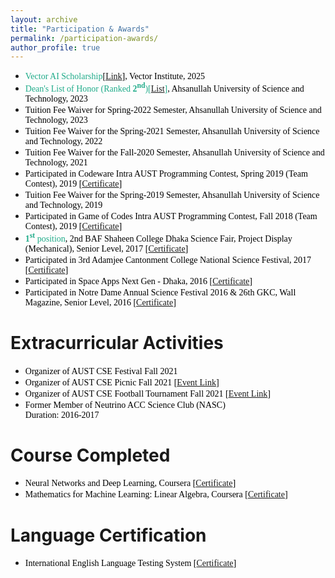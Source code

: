 ```yaml
---
layout: archive
title: "Participation & Awards"
permalink: /participation-awards/
author_profile: true
---
```


* <span style="font-family:Georgia; color:black"><span style="color:#1FAB89">Vector AI Scholarship</span>[[Link](https://vectorinstitute.ai/ontario-ai-talent-gets-2-1-million-boost-as-vector-institute-awards-120-graduate-scholarships/)], Vector Institute, 2025<br/></span>
* <span style="font-family:Georgia; color:black"><span style="color:#1FAB89">Dean's List of Honor (Ranked <b>2<sup>nd</sup></b>)[[List](https://www.aust.edu/notice/1879)]</span>, Ahsanullah University of Science and Technology, 2023<br/></span>
* <span style="font-family:Georgia; color:black">Tuition Fee Waiver for Spring-2022 Semester, Ahsanullah University of Science and Technology, 2023<br/></span>
* <span style="font-family:Georgia; color:black">Tuition Fee Waiver for the Spring-2021 Semester, Ahsanullah University of Science and Technology, 2022<br/></span>
* <span style="font-family:Georgia; color:black">Tuition Fee Waiver for the Fall-2020 Semester, Ahsanullah University of Science and Technology, 2021<br/></span>
* <span style="font-family:Georgia; color:black">Participated in Codeware Intra AUST Programming Contest, Spring 2019 (Team Contest), 2019 [[Certificate](https://mustavi-ibne-masum.github.io/files/Participations-and-Awards/Certificate_of_Participation_in_Codeware_19_Intra_AUST_Programming_Contest_Spring_2019.pdf)]<br/></span>
* <span style="font-family:Georgia; color:black">Tuition Fee Waiver for the Spring-2019 Semester, Ahsanullah University of Science and Technology, 2019<br/></span>
* <span style="font-family:Georgia; color:black">Participated in Game of Codes Intra AUST Programming Contest, Fall 2018 (Team Contest), 2019 [[Certificate](https://mustavi-ibne-masum.github.io/files/Participations-and-Awards/Certificate_of_Participation_in_Game_of_Codes_Intra_AUST_Programming_Contest_fall_2018.pdf)]<br/></span>
* <span style="font-family:Georgia; color:black"><span style="color:#1FAB89"><b>1<sup>st</sup></b> position</span>, 2nd BAF Shaheen College Dhaka Science Fair, Project Display (Mechanical), Senior Level, 2017 [[Certificate](https://mustavi-ibne-masum.github.io/files/Participations-and-Awards/Certificate_of_Excellence_2nd_BAF_Shaheen_College_Dhaka_Science_Fair_2017.pdf)]<br/></span>
* <span style="font-family:Georgia; color:black">Participated in 3rd Adamjee Cantonment College National Science Festival, 2017 [[Certificate](https://mustavi-ibne-masum.github.io/files/Participations-and-Awards/Certificate_of_Participation_in_3rd_ACC_National_Science_Festival_2017.pdf)]<br/></span>
* <span style="font-family:Georgia; color:black">Participated in Space Apps Next Gen - Dhaka, 2016 [[Certificate](https://mustavi-ibne-masum.github.io/files/Participations-and-Awards/Certificate_of_Participation_in_Space_Apps_Next_Gen_Dhaka.pdf)]<br/></span>
* <span style="font-family:Georgia; color:black">Participated in  Notre Dame Annual Science Festival 2016 & 26th GKC, Wall Magazine, Senior Level, 2016 [[Certificate](https://mustavi-ibne-masum.github.io/files/Participations-and-Awards/Certificate_of_Participation_in_Notre_Dame_Annual_Science_Festival_2016_and_26th_GKC.pdf)]</span>

# Extracurricular Activities
* <span style="font-family:Georgia; color:black">Organizer of AUST CSE Festival Fall 2021<br/></span>
* <span style="font-family:Georgia; color:black">Organizer of AUST CSE Picnic Fall 2021 [[Event Link](https://www.facebook.com/events/1052667378693918/)]<br/></span>
* <span style="font-family:Georgia; color:black">Organizer of AUST CSE Football Tournament Fall 2021 [[Event Link](https://www.facebook.com/events/432336688706777)]<br/></span>
* <span style="font-family:Georgia; color:black">Former Member of Neutrino ACC Science Club (NASC)<br/>Duration: 2016-2017</span>

# Course Completed
* <span style="font-family:Georgia; color:black">Neural Networks and Deep Learning, Coursera [[Certificate](https://www.coursera.org/account/accomplishments/certificate/LFUWYH2A9MQM)]</span>
* <span style="font-family:Georgia; color:black">Mathematics for Machine Learning: Linear Algebra, Coursera [[Certificate](https://www.coursera.org/account/accomplishments/certificate/ECGKF655TRRN)]</span>

# Language Certification
* <span style="font-family:Georgia; color:black">International English Language Testing System [[Certificate](https://mustavi-ibne-masum.github.io/files/Participations-and-Awards/BD00123503138-14-11-2023-ETRF.pdf)]</span>